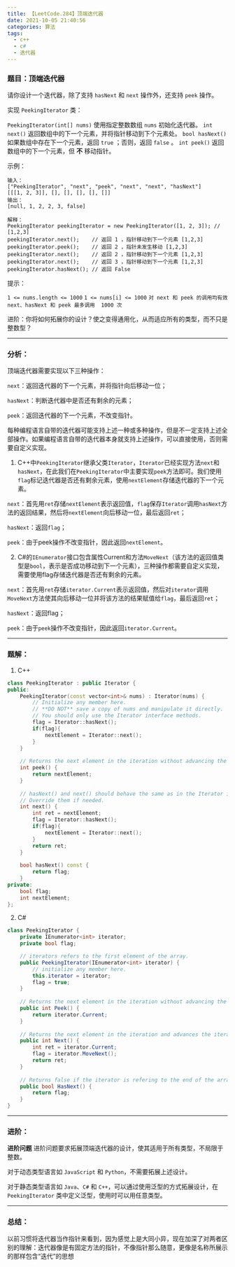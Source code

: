 ```yaml
---
title: 【LeetCode.284】顶端迭代器
date: 2021-10-05 21:40:56
categories:	算法
tags:
  - c++
  - c#
  - 迭代器
---
```




### 	题目：顶端迭代器

请你设计一个迭代器，除了支持 `hasNext` 和 `next` 操作外，还支持 `peek` 操作。

实现 `PeekingIterator` 类：

`PeekingIterator(int[] nums)` 使用指定整数数组 `nums` 初始化迭代器。
`int next()` 返回数组中的下一个元素，并将指针移动到下个元素处。
`bool hasNext()` 如果数组中存在下一个元素，返回 `true` ；否则，返回 `false` 。
`int peek()` 返回数组中的下一个元素，但 **不** 移动指针。

<!--more-->




示例：

```
输入：
["PeekingIterator", "next", "peek", "next", "next", "hasNext"]
[[[1, 2, 3]], [], [], [], [], []]
输出：
[null, 1, 2, 2, 3, false]

解释：
PeekingIterator peekingIterator = new PeekingIterator([1, 2, 3]); // [1,2,3]
peekingIterator.next();    // 返回 1 ，指针移动到下一个元素 [1,2,3]
peekingIterator.peek();    // 返回 2 ，指针未发生移动 [1,2,3]
peekingIterator.next();    // 返回 2 ，指针移动到下一个元素 [1,2,3]
peekingIterator.next();    // 返回 3 ，指针移动到下一个元素 [1,2,3]
peekingIterator.hasNext(); // 返回 False
```



提示：

`1 <= nums.length <= 1000`
`1 <= nums[i] <= 1000`
`对 next 和 peek 的调用均有效`
`next、hasNext 和 peek 最多调用  1000 次`




进阶：你将如何拓展你的设计？使之变得通用化，从而适应所有的类型，而不只是整数型？



---



### 分析：

顶端迭代器需要实现以下三种操作：

`next`：返回迭代器的下一个元素，并将指针向后移动一位；

`hasNext`：判断迭代器中是否还有剩余的元素；

`peek`：返回迭代器的下一个元素，不改变指针。



每种编程语言自带的迭代器可能支持上述一种或多种操作，但是不一定支持上述全部操作。如果编程语言自带的迭代器本身就支持上述操作，可以直接使用，否则需要自定义实现。



1. C++中`PeekingIterator`继承父类`Iterator`，`Iterator`已经实现方法`next`和`hasNext`，在此我们在`PeekingIterator`中主要实现`peek`方法即可。我们使用`flag`标记迭代器是否还有剩余元素，使用`nextElement`存储迭代器的下一个元素。

`next`：首先用`ret`存储`nextElement`表示返回值，`flag`保存`Iterator`调用`hasNext`方法的返回结果，然后将`nextElement`向后移动一位，最后返回`ret`；

`hasNext`：返回`flag`；

`peek`：由于peek操作不改变指针，因此返回`nextElement`。



2. C#的`IEnumerator`接口包含属性Current和方法`MoveNext`（该方法的返回值类型是`bool`，表示是否成功移动到下一个元素），三种操作都需要自定义实现，需要使用flag存储迭代器是否还有剩余的元素。

`next`：首先用`ret`存储`iterator.Current`表示返回值，然后对`iterator`调用`MoveNext`方法使其向后移动一位并将该方法的结果赋值给`flag`，最后返回`ret`；

`hasNext`：返回flag；

`peek`：由于`peek`操作不改变指针，因此返回`iterator.Current`。



---



### 题解：

1. C++

```c++
class PeekingIterator : public Iterator {
public:
	PeekingIterator(const vector<int>& nums) : Iterator(nums) {
	    // Initialize any member here.
	    // **DO NOT** save a copy of nums and manipulate it directly.
	    // You should only use the Iterator interface methods.
	    flag = Iterator::hasNext();
        if(flag){
            nextElement = Iterator::next();
        }
	}
	
    // Returns the next element in the iteration without advancing the iterator.
	int peek() {
        return nextElement;
	}
	
	// hasNext() and next() should behave the same as in the Iterator interface.
	// Override them if needed.
	int next() {
	    int ret = nextElement;
        flag = Iterator::hasNext();
        if(flag){
            nextElement = Iterator::next();
        }
        return ret;
	}
	
	bool hasNext() const {
	    return flag;
	}
private:
    bool flag;
    int nextElement;
};
```

2. C#

```c#
class PeekingIterator {
    private IEnumerator<int> iterator;
    private bool flag;

    // iterators refers to the first element of the array.
    public PeekingIterator(IEnumerator<int> iterator) {
        // initialize any member here.
        this.iterator = iterator;
        flag = true;
    }
    
    // Returns the next element in the iteration without advancing the iterator.
    public int Peek() {
        return iterator.Current;
    }
    
    // Returns the next element in the iteration and advances the iterator.
    public int Next() {
        int ret = iterator.Current;
        flag = iterator.MoveNext();
        return ret;
    }
    
    // Returns false if the iterator is refering to the end of the array of true otherwise.
    public bool HasNext() {
        return flag;	
    }
}
```



---



### 进阶：

**进阶问题**
进阶问题要求拓展顶端迭代器的设计，使其适用于所有类型，不局限于整数。

对于动态类型语言如 `JavaScript` 和 `Python`，不需要拓展上述设计。

对于静态类型语言如 `Java`、`C#` 和 `C++`，可以通过使用泛型的方式拓展设计，在 `PeekingIterator` 类中定义泛型，使用时可以用任意类型。



---



### 总结：

以前习惯将迭代器当作指针来看到，因为感觉上是大同小异，现在加深了对两者区别的理解：迭代器像是有固定方法的指针，不像指针那么随意，更像是名称所展示的那样包含“迭代”的思想

